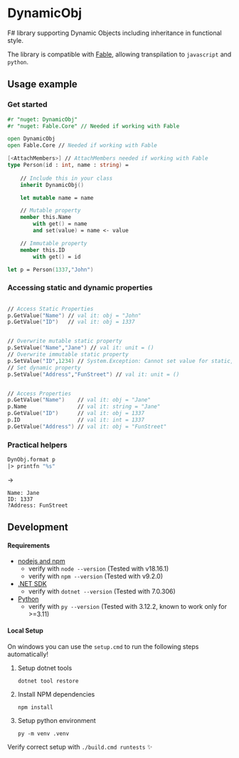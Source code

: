 # DynamicObj
F# library supporting Dynamic Objects including inheritance in functional style.

The library is compatible with [Fable](https://github.com/fable-compiler/Fable), allowing transpilation to `javascript` and `python`.



## Usage example

### Get started

```fsharp
#r "nuget: DynamicObj"
#r "nuget: Fable.Core" // Needed if working with Fable

open DynamicObj
open Fable.Core // Needed if working with Fable

[<AttachMembers>] // AttachMembers needed if working with Fable
type Person(id : int, name : string) =
    
    // Include this in your class
    inherit DynamicObj()

    let mutable name = name

    // Mutable property
    member this.Name
        with get() = name
        and set(value) = name <- value

    // Immutable property
    member this.ID 
        with get() = id

let p = Person(1337,"John")
```

### Accessing static and dynamic properties

```fsharp

// Access Static Properties
p.GetValue("Name") // val it: obj = "John"
p.GetValue("ID")   // val it: obj = 1337


// Overwrite mutable static property
p.SetValue("Name","Jane") // val it: unit = ()
// Overwrite immutable static property
p.SetValue("ID",1234) // System.Exception: Cannot set value for static, immutable property "ID"
// Set dynamic property
p.SetValue("Address","FunStreet") // val it: unit = ()


// Access Properties
p.GetValue("Name")    // val it: obj = "Jane"
p.Name                // val it: string = "Jane"
p.GetValue("ID")      // val it: obj = 1337
p.ID                  // val it: int = 1337
p.GetValue("Address") // val it: obj = "FunStreet"
```

### Practical helpers

```fsharp
DynObj.format p
|> printfn "%s"
```
-> 
```
Name: Jane
ID: 1337
?Address: FunStreet
```

## Development

#### Requirements

- [nodejs and npm](https://nodejs.org/en/download)
    - verify with `node --version` (Tested with v18.16.1)
    - verify with `npm --version` (Tested with v9.2.0)
- [.NET SDK](https://dotnet.microsoft.com/en-us/download)
    - verify with `dotnet --version` (Tested with 7.0.306)
- [Python](https://www.python.org/downloads/)
    - verify with `py --version` (Tested with 3.12.2, known to work only for >=3.11)

#### Local Setup

On windows you can use the `setup.cmd` to run the following steps automatically!

1. Setup dotnet tools

   `dotnet tool restore`


2. Install NPM dependencies
   
    `npm install`

3. Setup python environment
    
    `py -m venv .venv`

Verify correct setup with `./build.cmd runtests` ✨